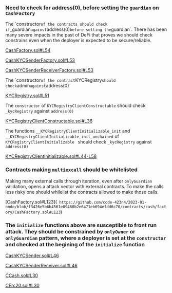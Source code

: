 ### Need to check for address(0), before setting the `guardian` on `CashFactory`

The ´constructor` of the contracts should check if `_guardian` against `address(0)` before setting the `guardian`. There has been many  severe impacts in the past of DeFi that proves we should check constrains even when the deployer is expected to be secure/reliable.

[CashFactory.sol#L54](`https://github.com/code-423n4/2023-01-ondo/blob/f3426e5b6b4561e09460b2e6471eb694efdd6c70/contracts/cash/factory/CashFactory.sol#L54`)

[CashKYCSenderFactory.sol#L53](`https://github.com/code-423n4/2023-01-ondo/blob/f3426e5b6b4561e09460b2e6471eb694efdd6c70/contracts/cash/factory/CashKYCSenderFactory.sol#L53`)

[CashKYCSenderReceiverFactory.sol#L53](`https://github.com/code-423n4/2023-01-ondo/blob/f3426e5b6b4561e09460b2e6471eb694efdd6c70/contracts/cash/factory/CashKYCSenderReceiverFactory.sol#L53`)

The ´constructor` of the contract `KYCRegistry` should check `admin` against `address(0)`

[KYCRegistry.sol#L51](`https://github.com/code-423n4/2023-01-ondo/blob/f3426e5b6b4561e09460b2e6471eb694efdd6c70/contracts/cash/kyc/KYCRegistry.sol#L51`)

The `constructor` of `KYCRegistryClientConstructable` should check `_kycRegistry` against `address(0)`

[KYCRegistryClientConstructable.sol#L36](`https://github.com/code-423n4/2023-01-ondo/blob/f3426e5b6b4561e09460b2e6471eb694efdd6c70/contracts/cash/kyc/KYCRegistryClientConstructable.sol#L36`)

The functions `__KYCRegistryClientInitializable_init` and `__KYCRegistryClientInitializable_init_unchained`  of `KYCRegistryClientInitializable ` should check `_kycRegistry` against `address(0)`

[KYCRegistryClientInitializable.sol#L44-L58](`https://github.com/code-423n4/2023-01-ondo/blob/f3426e5b6b4561e09460b2e6471eb694efdd6c70/contracts/cash/kyc/KYCRegistryClientInitializable.sol#L44-L58`)

### Contracts making `multiexcall` should be whitelisted
Making many external calls through iteration, even after `onlyGuardian` validation, opens a attack vector with external contracts. To make the calls less risky one should whilelist the contracts allowed to make those calls.

[CashFactory.sol#L123](` https://github.com/code-423n4/2023-01-ondo/blob/f3426e5b6b4561e09460b2e6471eb694efdd6c70/contracts/cash/factory/CashFactory.sol#L123`)

### The `initialize` functions above are susceptible to front run attack. They should be constrained by `onlyOwner` or `onlyGuardian` pattern, where a deployer is set at the `constructor` and checked at the begining of the `initialize` function

[CashKYCSender.sol#L46](`https://github.com/code-423n4/2023-01-ondo/blob/f3426e5b6b4561e09460b2e6471eb694efdd6c70/contracts/cash/token/CashKYCSender.sol#L46`)

[CashKYCSenderReceiver.sol#L46](`https://github.com/code-423n4/2023-01-ondo/blob/f3426e5b6b4561e09460b2e6471eb694efdd6c70/contracts/cash/token/CashKYCSenderReceiver.sol#L46`)

[CCash.sol#L30](`https://github.com/code-423n4/2023-01-ondo/blob/f3426e5b6b4561e09460b2e6471eb694efdd6c70/contracts/lending/tokens/cCash/CCash.sol#L30`)

[CErc20.sol#L30](`https://github.com/code-423n4/2023-01-ondo/blob/f3426e5b6b4561e09460b2e6471eb694efdd6c70/contracts/lending/tokens/cToken/CErc20.sol#L30`)

